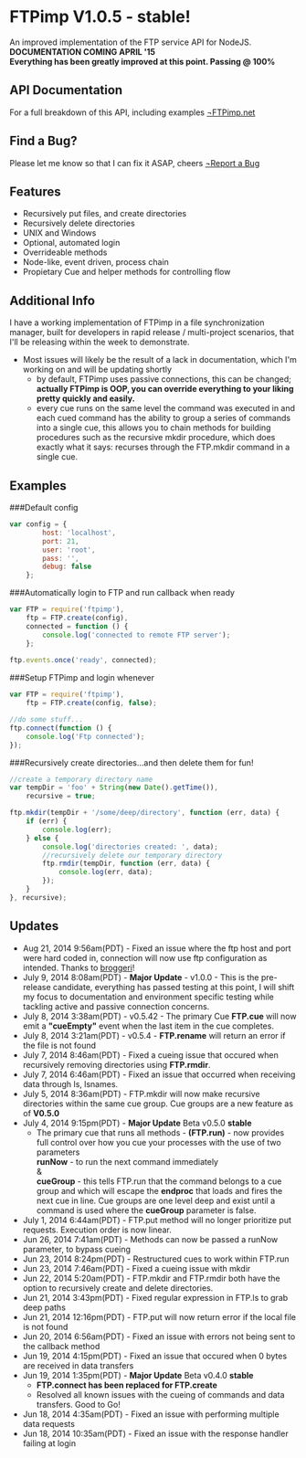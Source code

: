 
FTPimp V1.0.5 - stable!
=======================
An improved implementation of the FTP service API for NodeJS.
**DOCUMENTATION COMING APRIL '15**
<br>
**Everything has been greatly improved at this point. Passing @ 100%**



API Documentation
-----------------
For a full breakdown of this API, including examples [&not;FTPimp.net](http://ftpimp.net)


Find a Bug?
-----------
Please let me know so that I can fix it ASAP, cheers 
[&not;Report a Bug](https://github.com/sparkida/ftpimp/issues)


Features
--------
- Recursively put files, and create directories
- Recursively delete directories
- UNIX and Windows
- Optional, automated login
- Overrideable methods
- Node-like, event driven, process chain
- Propietary Cue and helper methods for controlling flow
  


Additional Info
---------------
I have a working implementation of FTPimp in a file synchronization manager, built for developers in rapid release / multi-project scenarios, that I'll be releasing within the week to demonstrate.

* Most issues will likely be the result of a lack in documentation, which I'm working on and will be updating shortly
    - by default, FTPimp uses passive connections, this can be changed; **actually FTPimp is OOP, you can override everything to your liking pretty quickly and easily.**
    - every cue runs on the same level the command was executed in and each cued command has the ability to group a series of commands into a single cue, this allows you to chain methods for building procedures such as the recursive mkdir procedure, which does exactly what it says: recurses through the FTP.mkdir command in a single cue.



Examples
--------

###Default config
```javascript
var config = {
        host: 'localhost',
        port: 21,
        user: 'root',
        pass: '',
        debug: false
    };
```

###Automatically login to FTP and run callback when ready
```javascript
var FTP = require('ftpimp'),
    ftp = FTP.create(config),
    connected = function () {
        console.log('connected to remote FTP server');
    };
    
ftp.events.once('ready', connected);
```

###Setup FTPimp and login whenever
```javascript
var FTP = require('ftpimp'),
    ftp = FTP.create(config, false);

//do some stuff...
ftp.connect(function () {
    console.log('Ftp connected');
});
```

###Recursively create directories...and then delete them for fun!
```javascript
//create a temporary directory name
var tempDir = 'foo' + String(new Date().getTime()),
    recursive = true;

ftp.mkdir(tempDir + '/some/deep/directory', function (err, data) {
    if (err) {
        console.log(err);
    } else {
        console.log('directories created: ', data);
        //recursively delete our temporary directory
        ftp.rmdir(tempDir, function (err, data) {
            console.log(err, data);   
        });
    }
}, recursive);
```




Updates
-------
* Aug 21, 2014 9:56am(PDT) - Fixed an issue where the ftp host and port were hard coded in, connection will now use ftp configuration as intended. Thanks to [broggeri](https://github.com/broggeri)!
* July 9, 2014 8:08am(PDT) - **Major Update** - v1.0.0 - This is the pre-release candidate, everything has passed testing at this point, I will shift my focus to documentation and environment specific testing while tackling active and passive connection concerns. 
* July 8, 2014 3:38am(PDT) - v0.5.42 - The primary Cue **FTP.cue** will now emit a **"cueEmpty"** event when the last item in the cue completes.
* July 8, 2014 3:21am(PDT) - v0.5.4 - **FTP.rename** will return an error if the file is not found
* July 7, 2014 8:46am(PDT) - Fixed a cueing issue that occured when recursively removing directories using **FTP.rmdir**.
* July 7, 2014 6:46am(PDT) - Fixed an issue that occurred when receiving data through ls, lsnames.
* July 5, 2014 8:36am(PDT) - FTP.mkdir will now make recursive directories within the same cue group. Cue groups are a new feature as of **V0.5.0**
* July 4, 2014 9:15pm(PDT) - **Major Update** Beta v0.5.0 **stable**
    - The primary cue that runs all methods - **(FTP.run)** - now provides full control over how you cue your processes with the use of two parameters <br>**runNow** - to run the next command immediately <br>&<br>**cueGroup** - this tells FTP.run that the command belongs to a cue group and which will escape the **endproc** that loads and fires the next cue in line. Cue groups are one level deep and exist until a command is used where the **cueGroup** parameter is false.
* July 1, 2014 6:44am(PDT) - FTP.put method will no longer prioritize put requests. Execution order is now linear.
* Jun 26, 2014 7:41am(PDT) - Methods can now be passed a runNow parameter, to bypass cueing
* Jun 23, 2014 8:24pm(PDT) - Restructured cues to work within FTP.run
* Jun 23, 2014 7:46am(PDT) - Fixed a cueing issue with mkdir
* Jun 22, 2014 5:20am(PDT) - FTP.mkdir and FTP.rmdir both have the option to recursively create and delete directories.
* Jun 21, 2014 3:43pm(PDT) - Fixed regular expression in FTP.ls to grab deep paths
* Jun 21, 2014 12:16pm(PDT) - FTP.put will now return error if the local file is not found
* Jun 20, 2014 6:56am(PDT) - Fixed an issue with errors not being sent to the callback method
* Jun 19, 2014 4:15pm(PDT) - Fixed an issue that occured when 0 bytes are received in data transfers
* Jun 19, 2014 1:35pm(PDT) - **Major Update** Beta v0.4.0 **stable**
    - **FTP.connect has been replaced for FTP.create**
    - Resolved all known issues with the cueing of commands and data transfers. Good to Go!
* Jun 18, 2014 4:35am(PDT) - Fixed an issue with performing multiple data requests
* Jun 18, 2014 10:35am(PDT) - Fixed an issue with the response handler failing at login 
